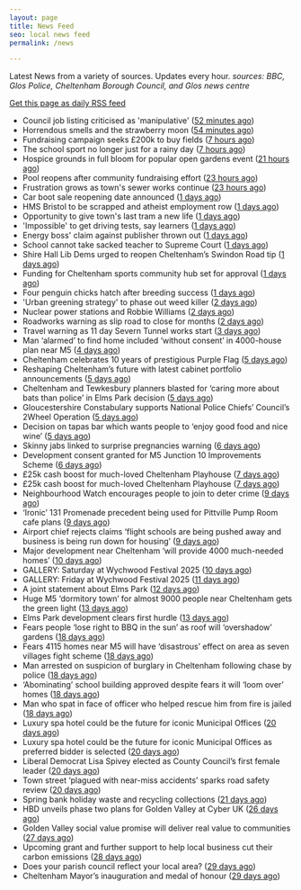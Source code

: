 ```yaml
---
layout: page
title: News Feed
seo: local news feed
permalink: /news

---
```


Latest News from a variety of sources. Updates every hour.
_sources: BBC, Glos Police, Cheltenham Borough Council, and Glos news centre_

[Get this page as daily RSS feed](/daily.rss)

<!-- news_marker starts -->
- Council job listing criticised as 'manipulative' ([52 minutes ago](https://www.bbc.com/news/articles/c74qk45gxygo))
- Horrendous smells and the strawberry moon ([54 minutes ago](https://www.bbc.com/news/articles/c2lk8l1ypxko))
- Fundraising campaign seeks £200k to buy fields ([7 hours ago](https://www.bbc.com/news/articles/c365lx9x187o))
- The school sport no longer just for a rainy day ([7 hours ago](https://www.bbc.com/news/articles/clygej1emezo))
- Hospice grounds in full bloom for popular open gardens event ([21 hours ago](https://gloucesternewscentre.co.uk/hospice-grounds-in-full-bloom-for-popular-open-gardens-event/))
- Pool reopens after community fundraising effort ([23 hours ago](https://www.bbc.com/news/articles/cg5vl5zvp69o))
- Frustration grows as town's sewer works continue ([23 hours ago](https://www.bbc.com/news/articles/c5yq58qpgd7o))
- Car boot sale reopening date announced ([1 days ago](https://www.bbc.com/news/articles/c3v54dgvq6go))
- HMS Bristol to be scrapped and atheist employment row ([1 days ago](https://www.bbc.com/news/articles/c93lv9zr5ppo))
- Opportunity to give town's last tram a new life ([1 days ago](https://www.bbc.com/news/articles/c80km7j1131o))
- 'Impossible' to get driving tests, say learners ([1 days ago](https://www.bbc.com/news/articles/c8jgndjnlmvo))
- Energy boss' claim against publisher thrown out ([1 days ago](https://www.bbc.com/news/articles/c9918ek3y4go))
- School cannot take sacked teacher to Supreme Court ([1 days ago](https://www.bbc.com/news/articles/cn7zn077nd4o))
- Shire Hall Lib Dems urged to reopen Cheltenham’s Swindon Road tip ([1 days ago](https://gloucesternewscentre.co.uk/shire-hall-lib-dems-urged-to-reopen-cheltenhams-swindon-road-tip/))
- Funding for Cheltenham sports community hub set for approval ([1 days ago](https://gloucesternewscentre.co.uk/funding-for-cheltenham-sports-community-hub-set-for-approval/))
- Four penguin chicks hatch after breeding success ([1 days ago](https://www.bbc.com/news/articles/ce39qxx818jo))
- 'Urban greening strategy' to phase out weed killer ([2 days ago](https://www.bbc.com/news/articles/c201jv8v311o))
- Nuclear power stations and Robbie Williams ([2 days ago](https://www.bbc.com/news/articles/cy4ekkyej0ko))
- Roadworks warning as slip road to close for months ([2 days ago](https://www.bbc.com/news/articles/c308j6d7ngno))
- Travel warning as 11 day Severn Tunnel works start ([3 days ago](https://www.bbc.com/news/articles/c5yk6z54e2zo))
- Man ‘alarmed’ to find home included ‘without consent’ in 4000-house plan near M5 ([4 days ago](https://gloucesternewscentre.co.uk/man-alarmed-to-find-home-included-without-consent-in-4000-house-plan-near-m5/))
- Cheltenham celebrates 10 years of prestigious Purple Flag ([5 days ago](https://www.cheltenham.gov.uk/news/article/3019/cheltenham_celebrates_10_years_of_prestigious_purple_flag))
- Reshaping Cheltenham’s future with latest cabinet portfolio announcements ([5 days ago](https://www.cheltenham.gov.uk/news/article/3018/reshaping_cheltenhams_future_with_latest_cabinet_portfolio_announcements))
- Cheltenham and Tewkesbury planners blasted for ‘caring more about bats than police’ in Elms Park decision ([5 days ago](https://gloucesternewscentre.co.uk/cheltenham-and-tewkesbury-planners-blasted-for-caring-more-about-bats-than-police-in-elms-park-decision/))
- Gloucestershire Constabulary supports National Police Chiefs’ Council’s 2Wheel Operation ([5 days ago](https://gloucesternewscentre.co.uk/gloucestershire-constabulary-supports-national-police-chiefs-councils-2wheel-operation/))
- Decision on tapas bar which wants people to ‘enjoy good food and nice wine’ ([5 days ago](https://gloucesternewscentre.co.uk/decision-on-tapas-bar-which-wants-people-to-enjoy-good-food-and-nice-wine/))
- Skinny jabs linked to surprise pregnancies warning ([6 days ago](https://www.bbc.co.uk/sounds/play/p0lgh4cd))
- Development consent granted for M5 Junction 10 Improvements Scheme ([6 days ago](https://gloucesternewscentre.co.uk/development-consent-granted-for-m5-junction-10-improvements-scheme/))
- £25k cash boost for much-loved Cheltenham Playhouse ([7 days ago](https://gloucesternewscentre.co.uk/25k-cash-boost-for-much-loved-cheltenham-playhouse/))
- £25k cash boost for much-loved Cheltenham Playhouse ([7 days ago](https://www.cheltenham.gov.uk/news/article/3017/25k_cash_boost_for_much-loved_cheltenham_playhouse))
- Neighbourhood Watch encourages people to join to deter crime ([9 days ago](https://gloucesternewscentre.co.uk/neighbourhood-watch-encourages-people-to-join-to-deter-crime/))
- ‘Ironic’ 131 Promenade precedent being used for Pittville Pump Room cafe plans ([9 days ago](https://gloucesternewscentre.co.uk/ironic-131-promenade-precedent-being-used-for-pittville-pump-room-cafe-plans/))
- Airport chief rejects claims ‘flight schools are being pushed away and business is being run down for housing’ ([9 days ago](https://gloucesternewscentre.co.uk/airport-chief-rejects-claims-flight-schools-are-being-pushed-away-and-business-is-being-run-down-for-housing/))
- Major development near Cheltenham ‘will provide 4000 much-needed homes’ ([10 days ago](https://gloucesternewscentre.co.uk/major-development-near-cheltenham-will-provide-4000-much-needed-homes/))
- GALLERY: Saturday at Wychwood Festival 2025 ([10 days ago](https://gloucesternewscentre.co.uk/gallery-saturday-at-wychwood-festival-2025/))
- GALLERY: Friday at Wychwood Festival 2025 ([11 days ago](https://gloucesternewscentre.co.uk/gallery-friday-at-wychwood-festival-2025/))
- A joint statement about Elms Park ([12 days ago](https://www.cheltenham.gov.uk/news/article/3015/a_joint_statement_about_elms_park))
- Huge M5 ‘dormitory town’ for almost 9000 people near Cheltenham gets the green light ([13 days ago](https://gloucesternewscentre.co.uk/huge-m5-dormitory-town-for-almost-9000-people-near-cheltenham-gets-the-green-light/))
- Elms Park development clears first hurdle ([13 days ago](https://gloucesternewscentre.co.uk/elms-park-development-clears-first-hurdle/))
- Fears people ‘lose right to BBQ in the sun’ as roof will ‘overshadow’ gardens ([18 days ago](https://gloucesternewscentre.co.uk/fears-people-lose-right-to-bbq-in-the-sun-as-roof-will-overshadow-gardens/))
- Fears 4115 homes near M5 will have ‘disastrous’ effect on area as seven villages fight scheme ([18 days ago](https://gloucesternewscentre.co.uk/fears-4115-homes-near-m5-will-have-disastrous-effect-on-area-as-seven-villages-fight-scheme/))
- Man arrested on suspicion of burglary in Cheltenham following chase by police ([18 days ago](https://gloucesternewscentre.co.uk/man-arrested-on-suspicion-of-burglary-in-cheltenham-following-chase-by-police/))
- ‘Abominating’ school building approved despite fears it will ‘loom over’ homes ([18 days ago](https://gloucesternewscentre.co.uk/abominating-school-building-approved-despite-fears-it-will-loom-over-homes/))
- Man who spat in face of officer who helped rescue him from fire is jailed ([18 days ago](https://gloucesternewscentre.co.uk/man-who-spat-in-face-of-officer-who-helped-rescue-him-from-fire-is-jailed/))
- Luxury spa hotel could be the future for iconic Municipal Offices ([20 days ago](https://gloucesternewscentre.co.uk/luxury-spa-hotel-could-be-the-future-for-iconic-municipal-offices/))
- Luxury spa hotel could be the future for iconic Municipal Offices as preferred bidder is selected ([20 days ago](https://www.cheltenham.gov.uk/news/article/3014/luxury_spa_hotel_could_be_the_future_for_iconic_municipal_offices_as_preferred_bidder_is_selected))
- Liberal Democrat Lisa Spivey elected as County Council’s first female leader ([20 days ago](https://gloucesternewscentre.co.uk/liberal-democrat-lisa-spivey-elected-as-county-councils-first-female-leader/))
- Town street ‘plagued with near-miss accidents’ sparks road safety review ([20 days ago](https://gloucesternewscentre.co.uk/town-street-plagued-with-near-miss-accidents-sparks-road-safety-review/))
- Spring bank holiday waste and recycling collections ([21 days ago](https://www.cheltenham.gov.uk/news/article/3013/spring_bank_holiday_waste_and_recycling_collections))
- HBD unveils phase two plans for Golden Valley at Cyber UK ([26 days ago](https://www.cheltenham.gov.uk/news/article/3012/hbd_unveils_phase_two_plans_for_golden_valley_at_cyber_uk))
- Golden Valley social value promise will deliver real value to communities ([27 days ago](https://www.cheltenham.gov.uk/news/article/3011/golden_valley_social_value_promise_will_deliver_real_value_to_communities))
- Upcoming grant and further support to help local business cut their carbon emissions ([28 days ago](https://www.cheltenham.gov.uk/news/article/3010/upcoming_grant_and_further_support_to_help_local_business_cut_their_carbon_emissions))
- Does your parish council reflect your local area? ([29 days ago](https://www.cheltenham.gov.uk/news/article/3009/does_your_parish_council_reflect_your_local_area))
- Cheltenham Mayor’s inauguration and medal of honour ([29 days ago](https://www.cheltenham.gov.uk/news/article/3008/cheltenham_mayors_inauguration_and_medal_of_honour))

<!-- news_marker ends -->
